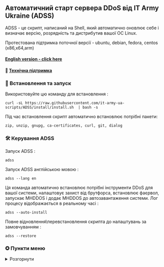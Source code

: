 ## Автоматичний старт сервера DDoS від IT Army Ukraine (ADSS)

ADSS - це скрипт, написаний на Shell, який автоматично оновлює себе і визначає версію, розрядність та дистрибутив вашої ОС Linux.

Протестована підтримка поточної версії - ubuntu, debian, fedora, centos (х86,х64,arm)

#### [English version - click here](/README-EN.md)
#### 💁 [Технічна підтримка](https://t.me/+H6PnjkydZX0xNDky)

### 💽 Встановлення та запуск

Використовуйте цю команду для встановлення :

```
curl -sL https://raw.githubusercontent.com/it-army-ua-scripts/ADSS/install/install.sh  | bash -s
```

Під час встановлення скрипт автоматично встановлює потрібні пакети:

`zip, unzip, gnupg, ca-certificates, curl, git, dialog`

### 🛠 Керування ADSS

Запуск ADSS : 

```
adss
```

Запуск ADSS англійською мовою : 

```
adss --lang en
```

Ця команда автоматично встановлює потрібні інструменти DDoS для вашої системи, налаштовує захист від брутфорса, встановлює фаєрвол, запускає MHDDOS і додає MHDDOS до автозавантаження системи. Лог процесу відображається в реальному часі :

```
adss --auto-install
```

Повне відновлення\перевстановлення скрипта до налаштувань за замовчуванням :

```
adss --restore
```

### ✪ Пункти меню
<details>
<summary>Розгорнути</summary>

- **Встановити Docker - (пункт за бажанням, не є обов’язковим)**

- **Розширення портів :**

Для підвищення ефективності DDOS атаки, а саме на ОС Linux потрібно дозволити відкривати безліч вихідних мережевих підключень, необхідно збільшити локальний діапазон портів TCP. Це відбувається шляхом додавання до файлу `/etc/sysctl.conf` строки `net.ipv4.ip_local_port_range=16384 65535`.(пункт за бажанням, не є обов’язковим)

- **Налаштування безпеки - (пункт за бажанням, не є обов’язковим)**
- **Встановлення захисту :**

Автоматично встановлюється у НЕ активному стані UFW Firewall та захист від брутфорса Fail2ban

- **Налаштування захисту**

- **Налаштування фаєрвола :**

Забороняється весь вхідний трафік, окрім по 22/tcp порту для підключення до машини по SSH, дозволяється весь вихідний трафік.

- **Налаштування захисту від брутфорса :**

Дозволяє 3 спроби підключення по SSH, у випадку невдалих спроб (не вірний логін чи пароль) блокує атакуючий ip на 10 хвилин.

- **DDOS**

- **Встановлення ддос інструментів :**

Автоматичне встановлення db1000n, distress, mhddos відповідної архітектури та розрядності для відповідної машини. Для кожної утиліти окрім завантаження, створюється системна служба. Це дозволяє стежити за її станом і у випадку збою чи перезавантаження машини автоматично запустити її знову. 

- **Управління ддос інструментами**

- **Налаштування автозапуску :**

Автоматичний запуск ddos утиліти при включенні\перезавантаженні машини.

- **Статус атаки :**

Перегляд логу запущеної утиліти в реальному часі з автоматичним оновленням виводу.

- **Зупинити атаку :**

Пункт відображається тільки у разі активної ддос утиліти.

- **MHDDOS**

- **Запуск/Зупинка MHDDOS :**

Змінюється у залежності від поточного стану. Почати ддос атаку.

- **Увімкнути/Вимкнути автозавантаження :**

Змінюється у залежності від поточного стану. Додає системну службу MHDDOS у список автозавантаження після перезавантаження операційної системи.

- **Налаштування MHDDOS :**

Зрозуміле покрокове тонке налаштування утиліти для збільшення\зменшення навантаження на систему, ефективності атаки шляхом додавання відповідних параметрів запуску для утиліти. (пункт за бажанням, не є обов’язковим)

- **Статус MHDDOS :**

Відображає поточний статус служби ддос утиліти (активна\мертва) з поточними параметрами запуску тонкого налаштування.

- **Пункти «DISTRESS» та «DB1000N» аналогічні до «MHDDOS»**

</details>